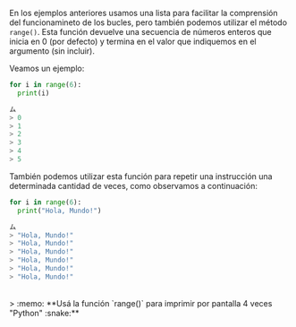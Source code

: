 En los ejemplos anteriores usamos una lista para facilitar la comprensión del funcionamineto de los bucles, pero también podemos utilizar el método `range()`. Esta función devuelve una secuencia de números enteros que inicia en 0 (por defecto) y termina en el valor que indiquemos en el argumento (sin incluir).<br>

Veamos un ejemplo:<br>

``` python
for i in range(6):
  print(i)

ム
> 0
> 1
> 2
> 3
> 4
> 5
```
También podemos utilizar esta función para repetir una instrucción una determinada cantidad de veces, como observamos a continuación:<br>

``` python
for i in range(6):
  print("Hola, Mundo!")

ム
> "Hola, Mundo!"
> "Hola, Mundo!"
> "Hola, Mundo!"
> "Hola, Mundo!"
> "Hola, Mundo!"
> "Hola, Mundo!"
```
<br>
> :memo: **Usá la función `range()` para imprimir por pantalla 4 veces "Python" :snake:**